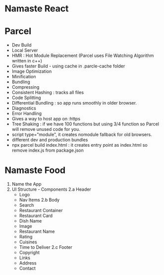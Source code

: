 # Namaste React

# Parcel

- Dev Build
- Local Server
- HMR : Hot Module Replacement (Parcel uses File Watching Algorithm written in c++)
- Gives faster Build - using cache in .parcle-cache folder
- Image Optimization
- Minification
- Bundling
- Compressing
- Consistent Hashing : tracks all files
- Code Splitting
- Differential Bundling : so app runs smoothly in older browser.
- Diagnostics
- Error Handling
- Gives a way to host app on :https
- Tree Shaking : if we have 100 functions but using 3/4 function so Parcel will remove unused code for you.
- script type="module", it creates nomodule fallback for old browsers.
- different dev and production bundles
- npx parcel build index.html : it creates entry point as index.html so remove index.js from package.json

# Namaste Food

1. Name the App
2. UI Structure - Components
2.a Header
    - Logo
    - Nav Items
2.b Body
    - Search
    - Restaurant Container
    - Restaurant Card
    - Dish Name
    - Image
    - Restaurant Name
    - Rating
    - Cuisines
    - Time to Deliver
2.c Footer
    - Copyright
    - Links
    - Address
    - Contact      
